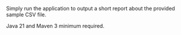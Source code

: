 Simply run the application to output a short report about the provided sample CSV file.

Java 21 and Maven 3 minimum required.
